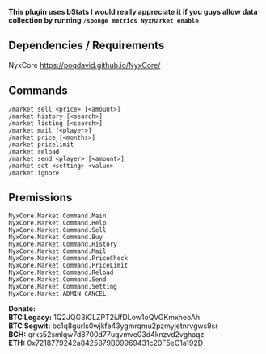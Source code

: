 **This plugin uses bStats I would really appreciate it if you guys allow data collection by running `/sponge metrics NyxMarket enable`**

## Dependencies / Requirements
NyxCore https://poqdavid.github.io/NyxCore/

## Commands
	/market sell <price> [<amount>]
	/market history [<search>]
	/market listing [<search>]
	/market mail [<player>]
	/market price [<months>]
	/market pricelimit
	/market reload
	/market send <player> [<amount>]
	/market set <setting> <value>
	/market ignore

## Premissions
    NyxCore.Market.Command.Main
    NyxCore.Market.Command.Help
    NyxCore.Market.Command.Sell
    NyxCore.Market.Command.Buy
    NyxCore.Market.Command.History
    NyxCore.Market.Command.Mail
    NyxCore.Market.Command.PriceCheck
    NyxCore.Market.Command.PriceLimit
    NyxCore.Market.Command.Reload
    NyxCore.Market.Command.Send
    NyxCore.Market.Command.Setting
    NyxCore.Market.ADMIN_CANCEL

**Donate:**
<br/>**BTC Legacy:** 1Q2JQG3iCLZPT2iJfDLow1oQVGKmxheoAh
<br/>**BTC Segwit:** bc1q8gurls0wjkfe43ygmrqmu2pzmyjetnrvgws9sr
<br/>**BCH:** qrks52smlqw7d8700d77uqvmve03d4knzvd2vghaqz
<br/>**ETH:** 0x7218779242a8425879B09969431c20F5eC1a192D
